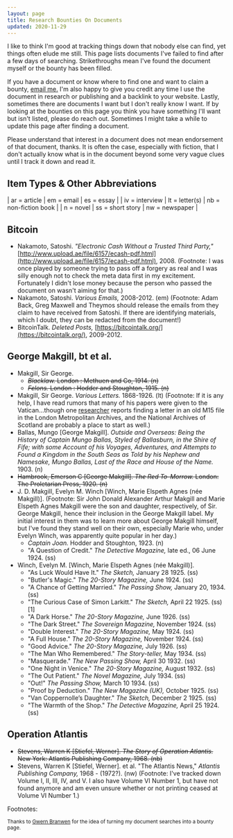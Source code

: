 ```yaml
---
layout: page
title: Research Bounties On Documents
updated: 2020-11-29
---
```


I like to think I'm good at tracking things down that nobody else can find, yet things often elude me still. This page lists documents I've failed to find after a few days of searching. Strikethroughs mean I've found the document myself or the bounty has been filled.

If you have a document or know where to find one and want to claim a bounty, [email me.](/contact) I'm also happy to give you credit any time I use the document in research or publishing and a backlink to your website. Lastly, sometimes there are documents I want but I don't really know I want. If by looking at the bounties on this page you think you have something I'll want but isn't listed, please do reach out. Sometimes I might take a while to update this page after finding a document.

Please understand that interest in a document does not mean endorsement of that document, thanks. It is often the case, especially with fiction, that I don't actually know what is in the document beyond some very vague clues until I track it down and read it.

## Item Types & Other Abbreviations

| ar = article |  em = email | es = essay |
| iv = interview |   lt = letter(s)  |   nb = non-fiction book |
| n = novel | ss = short story | nw = newspaper |

## Bitcoin

- Nakamoto, Satoshi. *"Electronic Cash Without a Trusted Third Party,"* [http://www.upload.ae/file/6157/ecash-pdf.html](http://www.upload.ae/file/6157/ecash-pdf.html), 2008.<span class="footnote"><span class="fnHide"> (Footnote: </span>I was once played by someone trying to pass off a forgery as real and I was silly enough not to check the meta data first in my excitement. Fortunately I didn't lose money because the person who passed the document on wasn't aiming for that.<span class="fnHide">)</span></span> 
- Nakamoto, Satoshi. *Various Emails,* 2008-2012. (em)<span class="footnote"><span class="fnHide"> (Footnote: </span>Adam Back, Greg Maxwell and Theymos should release the emails from they claim to have received from Satoshi. If there are identifying materials, which I doubt, they can be redacted from the document!<span class="fnHide">)</span></span> 
- BitcoinTalk. *Deleted Posts,* [https://bitcointalk.org/](https://bitcointalk.org/), 2009-2012.

## George Makgill, bt et al.

- Makgill, Sir George. 
  - ~~*Blacklaw.* London : Methuen and Co, 1914. (n)~~ 
  - ~~*Felons.* London : Hodder and Stoughton, 1915. (n)~~ 
- Makgill, Sir George. *Various Letters.* 1868-1926. (lt)<span class="footnote"><span class="fnHide"> (Footnote: </span>If it is any help, I have read rumors that many of his papers were given to the Vatican...though one <a href="http://answers.google.com/answers/threadview/id/771994.html">researcher</a> reports finding a letter in an old M15 file in the London Metropolitan Archives, and the National Archives of Scotland are probably a place to start as well.<span class="fnHide">)</span></span>
- Ballas, Mungo [George Makgill]. *Outside and Overseas: Being the History of Captain Mungo Ballas, Styled of Ballasburn, in the Shire of Fife; with some Account of his Voyages, Adventures, and Attempts to Found a Kingdom in the South Seas as Told by his Nephew and Namesake, Mungo Ballas, Last of the Race and House of the Name.* 1903. (n)
- ~~Hambrook, Emerson C [George Makgill]. *The Red To-Morrow.* London: The Proletarian Press, 1920. (n)~~
- J. D. Makgill, Evelyn M. Winch [Winch, Marie Elspeth Agnes (née Makgill)].<span class="footnote"><span class="fnHide"> (Footnote: </span>Sir John Donald Alexander Arthur Makgill and Marie Elspeth Agnes Makgill were the son and daughter, respectively, of Sir. George Makgill, hence their inclusion in the George Makgill label. My initial interest in them was to learn more about George Makgill himself, but I've found they stand well on their own, especially Marie who, under Evelyn Winch, was apparently quite popular in her day.<span class="fnHide">)</span></span>
  - *Captain Joan.* Hodder and Stoughton, 1923. (n)
  - "A Question of Credit." *The Detective Magazine,* late ed., 06 June 1924. (ss)
- Winch, Evelyn M. [Winch, Marie Elspeth Agnes (née Makgill)]. 
  - "As Luck Would Have It." *The Sketch,* January 28 1925. (ss)
  - "Butler's Magic." *The 20-Story Magazine,* June 1924. (ss)
  -  "A Chance of Getting Married." *The Passing Show,* January 20, 1934. (ss)
  - "The Curious Case of Simon Larkitt." *The Sketch,* April 22 1925. (ss) [1]
  - "A Dark Horse." *The 20-Story Magazine,* June 1926. (ss)
  - "The Dark Street." *The Sovereign Magazine,* November 1924. (ss)
  - "Double Interest." *The 20-Story Magazine,* May 1924. (ss)
  - "A Full House." *The 20-Story Magazine,* November 1924. (ss)
  - "Good Advice." *The 20-Story Magazine,* July 1926. (ss)
  - "The Man Who Remembered." *The Story-teller,* May 1934. (ss)
  - "Masquerade." *The New Passing Show,* April 30 1932. (ss)
  - "One Night in Venice." *The 20-Story Magazine,* August 1932. (ss)
  - "The Out Patient." *The Novel Magazine,* July 1934. (ss)
  - "Out!" *The Passing Show,* March 10 1934. (ss)
  - "Proof by Deduction." *The New Magazine (UK),* October 1925. (ss)
  - "Van Coppernolle’s Daughter." *The Sketch,* December 2 1925. (ss)
  - "The Warmth of the Shop." *The Detective Magazine,* April 25 1924. (ss)


## Operation Atlantis

- ~~Stevens, Warren K [Stiefel, Werner]. *The Story of Operation Atlantis.* New York: Atlantis Publishing Company, 1968. (nb)~~ 
- Stevens, Warren K [Stiefel, Werner]. et al. "The Atlantis News," *Atlantis Publishing Company,* 1968 - (1972?). (nw)<span class="footnote"><span class="fnHide"> (Footnote: </span>I've tracked down Volume I, II, III, IV, and V. I also have Volume VI Number 1, but have not found anymore and am even unsure whether or not printing ceased at Volume VI Number 1.<span class="fnHide">)</span></span> 

<div id = "Footnotes" class="footnotes"><p class="invis">Footnotes:</p></div>

<small>Thanks to <a href="https://www.gwern.net/Fulltext">Gwern Branwen</a> for the idea of turning my document searches into a bounty page.</small>

